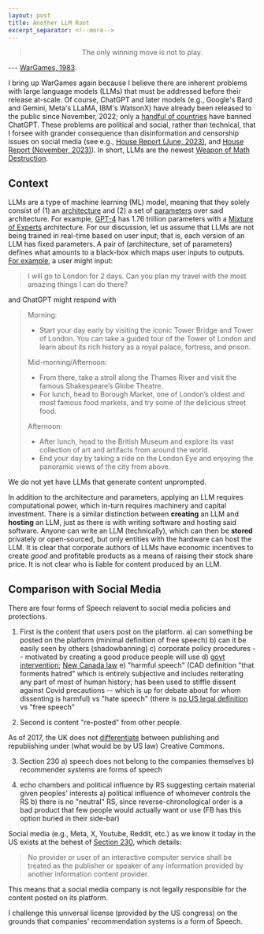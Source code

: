 ```yaml
---
layout: post
title: Another LLM Rant
excerpt_separator: <!--more-->
---
```


<center><blockquote>
The only winning move is not to play.
</blockquote></center>

--- [WarGames, 1983](https://www.youtube.com/watch?v=NHWjlCaIrQo).

I bring up WarGames again because I believe there are inherent problems with large language models (LLMs) that must be addressed before their release at-scale. Of course, ChatGPT and later models (e.g., Google's Bard and Gemini, Meta's LLaMA, IBM's WatsonX) have already been released to the public since November, 2022; only a [handful of countries](https://www.conference-board.org/publications/pdf/index.cfm?brandingURL=restrictions-on-AI-large-language-models-by-country) have banned ChatGPT. These problems are political and social, rather than technical, that I forsee with grander consequence than disinformation and censorship issues on social media (see e.g., [House Report (June, 2023)](https://judiciary.house.gov/sites/evo-subsites/republicans-judiciary.house.gov/files/evo-media-document/cisa-staff-report6-26-23.pdf), and [House Report (November, 2023)](https://judiciary.house.gov/sites/evo-subsites/republicans-judiciary.house.gov/files/evo-media-document/EIP_Jira_Ticket_Staff_Report_11-6-23_Clean.pdf)). In short, LLMs are the newest [Weapon of Math Destruction](https://en.wikipedia.org/wiki/Weapons_of_Math_Destruction).

<!--more-->

## Context

LLMs are a type of machine learning (ML) model, meaning that they solely consist of (1) an [architecture](https://lakefs.io/blog/machine-learning-architecture/) and (2) a set of [parameters](https://towardsdatascience.com/parameters-and-hyperparameters-aa609601a9ac) over said architecture. For example, [GPT-4](https://the-decoder.com/gpt-4-has-a-trillion-parameters/) has 1.76 trillion parameters with a [Mixture of Experts](https://medium.com/@seanbetts/peering-inside-gpt-4-understanding-its-mixture-of-experts-moe-architecture-2a42eb8bdcb3) architecture. For our discussion, let us assume that LLMs are not being trained in real-time based on user input; that is, each version of an LLM has fixed parameters. A pair of (architecture, set of parameters) defines what amounts to a black-box which maps user inputs to outputs. [For example](https://javachallengers.com/21-amazing-things-to-do-with-chatgpt-that-will-save-you-lots-of-time/), a user might input:

<blockquote>
I will go to London for 2 days. Can you plan my travel with the most amazing things I can do there?
</blockquote>

and ChatGPT might respond with

<blockquote>
Morning:

* Start your day early by visiting the iconic Tower Bridge and Tower of London. You can take a guided tour of the Tower of London and learn about its rich history as a royal palace, fortress, and prison.

Mid-morning/Afternoon:

* From there, take a stroll along the Thames River and visit the famous Shakespeare’s Globe Theatre.
* For lunch, head to Borough Market, one of London’s oldest and most famous food markets, and try some of the delicious street food.

Afternoon:

* After lunch, head to the British Museum and explore its vast collection of art and artifacts from around the world.
* End your day by taking a ride on the London Eye and enjoying the panoramic views of the city from above.
</blockquote>

We do not yet have LLMs that generate content unprompted. 

In addition to the architecture and parameters, applying an LLM requires computational power, which in-turn requires machinery and capital investment. There is a similar distinction between <b>creating</b> an LLM and <b>hosting</b> an LLM, just as there is with writing software and hosting said software. Anyone can write an LLM (technically), which can then be <b>stored</b> privately or open-sourced, but only entities with the hardware can host the LLM. It is clear that corporate authors of LLMs have economic incentives to create <i>good</i> and profitable products as a means of raising their stock share price. It is not clear who is liable for content produced by an LLM.

## Comparison with Social Media

There are four forms of Speech relavent to social media policies and protections. 

1) First is the content that users post on the platform.
    a) can something be posted on the platform (minimal definition of free speech)
    b) can it be easily seen by others (shadowbanning)
    c) corporate policy procedures
        -- motivated by creating a good produce people will use
    d) [govt intervention](https://www.npr.org/2023/07/05/1186108696/social-media-us-judge-ruling-disinformation); [New Canada law](https://www.youtube.com/watch?v=SoiQx6Oes1A)
    e) "harmful speech" (CAD definition "that forments hatred" which is entirely subjective and includes reiterating any part of most of human history; has been used to stiffle dissent against Covid precautions -- which is up for debate about for whom dissenting is harmful) vs "hate speech" (there is [no US legal definition](https://www.ala.org/advocacy/intfreedom/hate) vs "free speech"

2) Second is content "re-posted" from other people.

As of 2017, the UK does not [differentiate](https://www.bbc.com/news/uk-england-merseyside-43816921) between publishing and republishing under (what would be by US law) Creative Commons.

3) Section 230 
    a) speech does not belong to the companies themselves
    b) recommender systems are forms of speech

4) echo chambers and political influence by RS suggesting certain material given peoples' interests
    a) political influence of whomever controls the RS
    b) there is no "neutral" RS, since reverse-chronological order is a bad product that few people would actually want or use (FB has this option buried in their side-bar)





Social media (e.g., Meta, X, Youtube, Reddit, etc.) as we know it today in the US exists at the behest of [Section 230](https://en.wikipedia.org/wiki/Section_230), which details:

<blockquote>
No provider or user of an interactive computer service shall be treated as the publisher or speaker of any information provided by another information content provider.
</blockquote>

This means that a social media company is not legally responsible for the content posted on its platform. 



I challenge this universal license (provided by the US congress) on the grounds that companies' recommendation systems is a form of Speech. 




